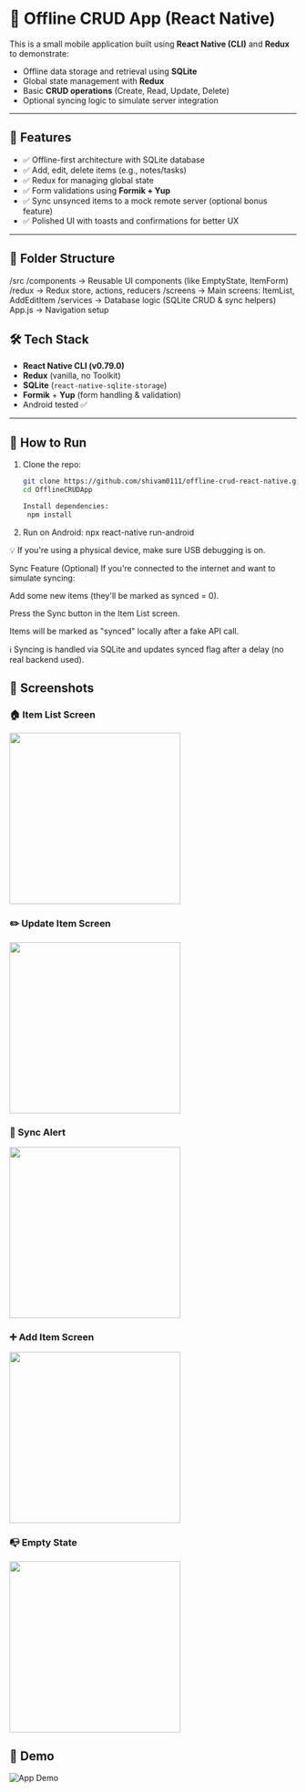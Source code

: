 # 📱 Offline CRUD App (React Native)

This is a small mobile application built using **React Native (CLI)** and **Redux** to demonstrate:

- Offline data storage and retrieval using **SQLite**
- Global state management with **Redux**
- Basic **CRUD operations** (Create, Read, Update, Delete)
- Optional syncing logic to simulate server integration

---

## 🚀 Features

- ✅ Offline-first architecture with SQLite database
- ✅ Add, edit, delete items (e.g., notes/tasks)
- ✅ Redux for managing global state
- ✅ Form validations using **Formik + Yup**
- ✅ Sync unsynced items to a mock remote server (optional bonus feature)
- ✅ Polished UI with toasts and confirmations for better UX

---

## 📂 Folder Structure

/src /components → Reusable UI components (like EmptyState, ItemForm) /redux → Redux store, actions, reducers /screens → Main screens: ItemList, AddEditItem /services → Database logic (SQLite CRUD & sync helpers) App.js → Navigation setup

## 🛠️ Tech Stack

- **React Native CLI (v0.79.0)**
- **Redux** (vanilla, no Toolkit)
- **SQLite** (`react-native-sqlite-storage`)
- **Formik** + **Yup** (form handling & validation)
- Android tested ✅

---

## 🧪 How to Run

1. Clone the repo:
   ```bash
   git clone https://github.com/shivam0111/offline-crud-react-native.git
   cd OfflineCRUDApp

   Install dependencies:
    npm install

2. Run on Android:
    npx react-native run-android

💡 If you're using a physical device, make sure USB debugging is on.

Sync Feature (Optional)
If you're connected to the internet and want to simulate syncing:

Add some new items (they'll be marked as synced = 0).

Press the Sync button in the Item List screen.

Items will be marked as "synced" locally after a fake API call.

ℹ️ Syncing is handled via SQLite and updates synced flag after a delay (no real backend used).

## 📸 Screenshots

### 🏠 Item List Screen
<img src="assets/screenshot3.jpeg" width="300"/>

### ✏️ Update Item Screen
<img src="assets/screenshot2.jpeg" width="300"/>

### 🔄 Sync Alert
<img src="assets/screenshot1.jpeg" width="300"/>

### ➕ Add Item Screen
<img src="assets/screenshot4.jpeg" width="300"/>

### 📭 Empty State
<img src="assets/screenshot5.jpeg" width="300"/>

## 🧪 Demo

![App Demo](assets/demo.gif)